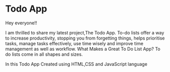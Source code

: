 # Todo App

Hey everyone!!

I am thrilled to share my latest project,The Todo App.
To-do lists offer a way to increase productivity, stopping you from forgetting things, helps prioritise tasks, manage tasks effectively, use time wisely and improve time management as well as workflow. What Makes a Great To Do List App? To do lists come in all shapes and sizes.

In this Todo App Created using HTML,CSS and JavaScript language 